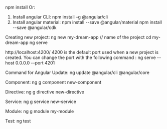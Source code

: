 npm install
Or:

1. Install angular CLI:
npm install –g @angular/cli 
2. Install angular material:
npm install --save @angular/material
npm install --save @angular/cdk 




Creating new project:
ng new my-dream-app // name of the project
cd my-dream-app
ng serve

http://localhost:4200/
4200 is the default port used when a new project is created. You can change the port with the following command :
ng serve --host 0.0.0.0 --port 4201

Command for Angular Update:
ng update @angular/cli @angular/core

Component:
ng g component new-component

Directive:
ng g directive new-directive

Service:
ng g service new-service

Module:
ng g module my-module

Test:
ng test
